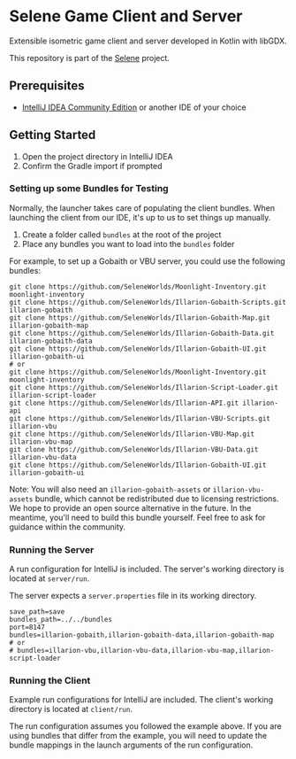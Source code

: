 # Selene Game Client and Server

Extensible isometric game client and server developed in Kotlin with libGDX.

This repository is part of the [Selene](https://github.com/SeleneWorlds) project.

## Prerequisites

- [IntelliJ IDEA Community Edition](https://www.jetbrains.com/idea/download/) or another IDE of your choice

## Getting Started

1. Open the project directory in IntelliJ IDEA
2. Confirm the Gradle import if prompted

### Setting up some Bundles for Testing

Normally, the launcher takes care of populating the client bundles. When launching the client from our IDE, 
it's up to us to set things up manually.

1. Create a folder called `bundles` at the root of the project
2. Place any bundles you want to load into the `bundles` folder

For example, to set up a Gobaith or VBU server, you could use the following bundles:
```shell
git clone https://github.com/SeleneWorlds/Moonlight-Inventory.git moonlight-inventory
git clone https://github.com/SeleneWorlds/Illarion-Gobaith-Scripts.git illarion-gobaith
git clone https://github.com/SeleneWorlds/Illarion-Gobaith-Map.git illarion-gobaith-map
git clone https://github.com/SeleneWorlds/Illarion-Gobaith-Data.git illarion-gobaith-data
git clone https://github.com/SeleneWorlds/Illarion-Gobaith-UI.git illarion-gobaith-ui
# or
git clone https://github.com/SeleneWorlds/Moonlight-Inventory.git moonlight-inventory
git clone https://github.com/SeleneWorlds/Illarion-Script-Loader.git illarion-script-loader
git clone https://github.com/SeleneWorlds/Illarion-API.git illarion-api
git clone https://github.com/SeleneWorlds/Illarion-VBU-Scripts.git illarion-vbu
git clone https://github.com/SeleneWorlds/Illarion-VBU-Map.git illarion-vbu-map
git clone https://github.com/SeleneWorlds/Illarion-VBU-Data.git illarion-vbu-data
git clone https://github.com/SeleneWorlds/Illarion-Gobaith-UI.git illarion-gobaith-ui
```

Note: You will also need an `illarion-gobaith-assets` or `illarion-vbu-assets` bundle, which cannot be redistributed 
due to licensing restrictions. We hope to provide an open source alternative in the future.
In the meantime, you'll need to build this bundle yourself. Feel free to ask for guidance within the community.

### Running the Server

A run configuration for IntelliJ is included. The server's working directory is located at `server/run`.

The server expects a `server.properties` file in its working directory.

```properties
save_path=save
bundles_path=../../bundles
port=8147
bundles=illarion-gobaith,illarion-gobaith-data,illarion-gobaith-map
# or
# bundles=illarion-vbu,illarion-vbu-data,illarion-vbu-map,illarion-script-loader
```

### Running the Client

Example run configurations for IntelliJ are included. The client's working directory is located at `client/run`.

The run configuration assumes you followed the example above. If you are using bundles that differ from the example,
you will need to update the bundle mappings in the launch arguments of the run configuration.